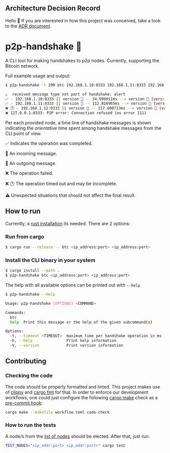
## Architecture Decision Record

Hello 👋 If you are interested in how this project was conceived, take a look to the [ADR document](ADR.md).

# p2p-handshake 🤝
A CLI tool for making handshakes to p2p nodes. Currently, supporting the Bitcoin network.

Full example usage and output:

```bash
$ p2p-handshake -t 200 btc 192.168.1.10:8333 192.168.1.11:8333 192.168.1.12:8333 127.0.0.1:8333

⚠️  received message type not part of handshake: alert
✅ - 192.168.1.10:8333 || version 🛫 -- 34.999911ms --> version 🛬 (vers:70016 user-agent:/Satoshi:23.0.0/) -- 13.004µs --> verack 🛬 -- 121.845µs --> verack 🛫 || total time 35.13476ms.
✅ - 192.168.1.11:8333 || version 🛫 -- 112.816965ms --> version 🛬 (vers:70016 user-agent:/Satoshi:23.0.0/) -- 48.267µs --> verack 🛫 -- 15.745µs --> verack 🛬 || total time 112.880977ms.
❌ 🕐 - 192.168.1.12:8333 || version 🛫 -- 217.600713ms --> version 🛬 (vers:70016 user-agent:/Satoshi:23.0.0/) -- 239.585µs --> verack 🛫 || total time 217.840298ms.
❌ 127.0.0.1:8333: P2P error: Connection refused (os error 111)
```

Per each provided node, a time line of handshake messages is shown indicating the _orientative_ time spent among handshake messages from the CLI point of view.


✅ Indicates the operation was completed.

🛬 An incoming message.

🛫 An outgoing message.

❌ The operation failed.

❌ 🕐 The operation timed out and may be incomplete.

⚠️ Unexpected situations that should not affect the final result.

## How to run

Currently, a [rust installation](https://rustup.rs/) its needed. There are 2 options:

### Run from cargo

```bash
$ cargo run --release -- btc <ip_address:port> <ip_address:port> 
```
### Install the CLI binary in your system

```bash
$ cargo install --path .
$ p2p-handshake btc <ip_address:port> <ip_address:port>
```

The help with all available options can be printed out with `--help`

```bash
$ p2p-handshake --help

Usage: p2p-handshake [OPTIONS] <COMMAND>

Commands:
  btc   
  help  Print this message or the help of the given subcommand(s)

Options:
  -t, --timeout <TIMEOUT>  maximum time per handshake operation in ms [default: 500]
  -h, --help               Print help information
  -V, --version            Print version information
```

## Contributing

### Checking the code

The code should be properly formatted and linted. This project makes use of [clippy](https://github.com/rust-lang/rust-clippy) and [cargo fmt](https://github.com/rust-lang/rustfmt) for that.
In order to enforce our development workflows, one could just configure the following [cargo make](https://github.com/sagiegurari/cargo-make) check as a [pre-commit hook](https://git-scm.com/book/en/v2/Customizing-Git-Git-Hooks):

```bash
cargo make --makefile workflow.toml code-check
```

### How to run the tests

A node/s from the [list of nodes](https://bitnodes.io/) should be elected. After that, just run:

```bash
TEST_NODES="<ip_addr:port> <ip_addr:port>" cargo test
```